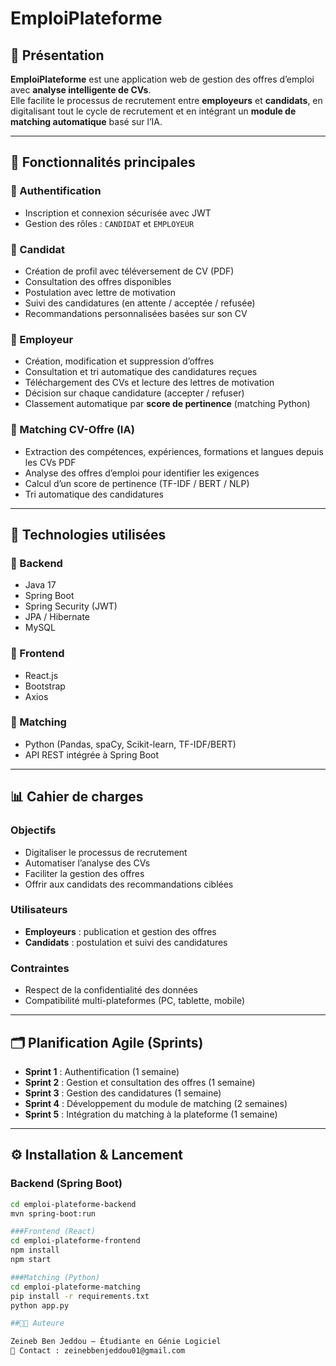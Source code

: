 # EmploiPlateforme

## 📌 Présentation

**EmploiPlateforme** est une application web de gestion des offres d’emploi avec **analyse intelligente de CVs**.  
Elle facilite le processus de recrutement entre **employeurs** et **candidats**, en digitalisant tout le cycle de recrutement et en intégrant un **module de matching automatique** basé sur l’IA.

---

## 🚀 Fonctionnalités principales

### 🔐 Authentification

- Inscription et connexion sécurisée avec JWT
- Gestion des rôles : `CANDIDAT` et `EMPLOYEUR`

### 👤 Candidat

- Création de profil avec téléversement de CV (PDF)
- Consultation des offres disponibles
- Postulation avec lettre de motivation
- Suivi des candidatures (en attente / acceptée / refusée)
- Recommandations personnalisées basées sur son CV

### 🏢 Employeur

- Création, modification et suppression d’offres
- Consultation et tri automatique des candidatures reçues
- Téléchargement des CVs et lecture des lettres de motivation
- Décision sur chaque candidature (accepter / refuser)
- Classement automatique par **score de pertinence** (matching Python)

### 🤖 Matching CV-Offre (IA)

- Extraction des compétences, expériences, formations et langues depuis les CVs PDF
- Analyse des offres d’emploi pour identifier les exigences
- Calcul d’un score de pertinence (TF-IDF / BERT / NLP)
- Tri automatique des candidatures

---

## 🧱 Technologies utilisées

### 🔧 Backend

- Java 17
- Spring Boot
- Spring Security (JWT)
- JPA / Hibernate
- MySQL

### 🎨 Frontend

- React.js
- Bootstrap
- Axios

### 🤖 Matching

- Python (Pandas, spaCy, Scikit-learn, TF-IDF/BERT)
- API REST intégrée à Spring Boot

---

## 📊 Cahier de charges

### Objectifs

- Digitaliser le processus de recrutement
- Automatiser l’analyse des CVs
- Faciliter la gestion des offres
- Offrir aux candidats des recommandations ciblées

### Utilisateurs

- **Employeurs** : publication et gestion des offres
- **Candidats** : postulation et suivi des candidatures

### Contraintes

- Respect de la confidentialité des données
- Compatibilité multi-plateformes (PC, tablette, mobile)

---

## 🗂️ Planification Agile (Sprints)

- **Sprint 1** : Authentification (1 semaine)
- **Sprint 2** : Gestion et consultation des offres (1 semaine)
- **Sprint 3** : Gestion des candidatures (1 semaine)
- **Sprint 4** : Développement du module de matching (2 semaines)
- **Sprint 5** : Intégration du matching à la plateforme (1 semaine)

---

## ⚙️ Installation & Lancement

### Backend (Spring Boot)

```bash
cd emploi-plateforme-backend
mvn spring-boot:run

###Frontend (React)
cd emploi-plateforme-frontend
npm install
npm start

###Matching (Python)
cd emploi-plateforme-matching
pip install -r requirements.txt
python app.py

##👩‍💻 Auteure

Zeineb Ben Jeddou – Étudiante en Génie Logiciel
📧 Contact : zeinebbenjeddou01@gmail.com
```
